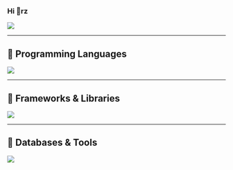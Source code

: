 ### Hi 🦁rz

![](https://github-readme-stats.vercel.app/api/top-langs?username=marimokomoko&show_icons=true&locale=en&layout=compact&theme=dracula)

---

## 🤍 Programming Languages
<p>
  <img src="https://skillicons.dev/icons?i=dart,kotlin,ts,js,html,css,jquery" />
</p>

---

## 🤍 Frameworks & Libraries
<p>
  <img src="https://skillicons.dev/icons?i=flutter,react,vue,nuxt,nodejs" />
</p>

---

## 🤍 Databases & Tools
<p>
  <img src="https://skillicons.dev/icons?i=firebase,postgresql,docker,androidstudio,gradle,figma,git,github,vscode,aws" />
</p>
